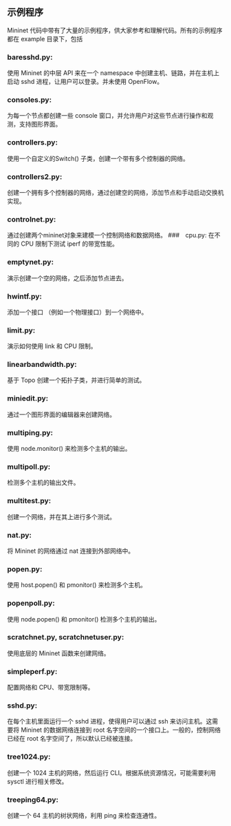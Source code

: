 ## 示例程序
Mininet 代码中带有了大量的示例程序，供大家参考和理解代码。所有的示例程序都在 example 目录下，包括
### baresshd.py:
使用 Mininet 的中层 API 来在一个 namespace 中创建主机、链路，并在主机上启动 sshd 进程，让用户可以登录。并未使用 OpenFlow。
### consoles.py:
为每一个节点都创建一些 console 窗口，并允许用户对这些节点进行操作和观测，支持图形界面。
### controllers.py:
使用一个自定义的Switch() 子类，创建一个带有多个控制器的网络。
### controllers2.py:
创建一个拥有多个控制器的网络，通过创建空的网络，添加节点和手动启动交换机实现。
### controlnet.py:
通过创建两个mininet对象来建模一个控制网络和数据网络。
###　cpu.py:
在不同的 CPU 限制下测试 iperf 的带宽性能。
### emptynet.py:
演示创建一个空的网络，之后添加节点进去。
### hwintf.py:
添加一个接口 （例如一个物理接口）到一个网络中。
### limit.py:
演示如何使用 link 和 CPU 限制。
### linearbandwidth.py:
基于 Topo 创建一个拓扑子类，并进行简单的测试。
### miniedit.py:
通过一个图形界面的编辑器来创建网络。
### multiping.py:
使用 node.monitor() 来检测多个主机的输出。
### multipoll.py:
检测多个主机的输出文件。
### multitest.py:
创建一个网络，并在其上进行多个测试。
### nat.py:
将 Mininet 的网络通过 nat 连接到外部网络中。
### popen.py:
使用 host.popen() 和 pmonitor() 来检测多个主机。
### popenpoll.py:
使用 node.popen() 和 pmonitor() 检测多个主机的输出。
### scratchnet.py, scratchnetuser.py:
使用底层的 Mininet 函数来创建网络。
### simpleperf.py:
配置网络和 CPU、带宽限制等。
### sshd.py:
在每个主机里面运行一个 sshd 进程，使得用户可以通过 ssh 来访问主机。这需要将 Mininet 的数据网络连接到 root 名字空间的一个接口上。一般的，控制网络已经在 root 名字空间了，所以默认已经被连接。
### tree1024.py:
创建一个 1024 主机的网络，然后运行 CLI。根据系统资源情况，可能需要利用 sysctl 进行相关修改。
### treeping64.py:
创建一个 64 主机的树状网络，利用 ping 来检查连通性。
